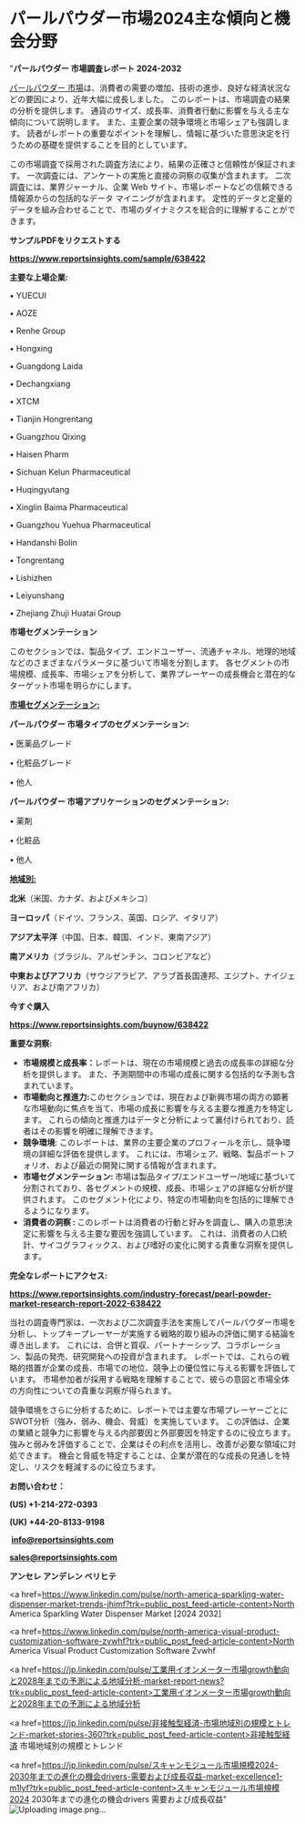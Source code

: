 # パールパウダー市場2024主な傾向と機会分野

"<strong>パールパウダー 市場調査レポート 2024-2032</strong>

<a href=https://www.reportsinsights.com/sample/638422>パールパウダー 市場</a>は、消費者の需要の増加、技術の進歩、良好な経済状況などの要因により、近年大幅に成長しました。 このレポートは、市場調査の結果の分析を提供します。 通貨のサイズ、成長率、消費者行動に影響を与える主な傾向について説明します。 また、主要企業の競争環境と市場シェアも強調します。 読者がレポートの重要なポイントを理解し、情報に基づいた意思決定を行うための基礎を提供することを目的としています。

この市場調査で採用された調査方法により、結果の正確さと信頼性が保証されます。 一次調査には、アンケートの実施と直接の洞察の収集が含まれます。 二次調査には、業界ジャーナル、企業 Web サイト、市場レポートなどの信頼できる情報源からの包括的なデータ マイニングが含まれます。 定性的データと定量的データを組み合わせることで、市場のダイナミクスを総合的に理解することができます。

<strong><b>サンプルPDFをリクエストする</b></strong>

<a href=https://www.reportsinsights.com/sample/638422><strong><u>https://www.reportsinsights.com/sample/638422</u></strong></a>

<strong>主要な上場企業:</strong>

• YUECUI

• AOZE

• Renhe Group

• Hongxing

• Guangdong Laida

• Dechangxiang

• XTCM

• Tianjin Hongrentang

• Guangzhou Qixing

• Haisen Pharm

• Sichuan Kelun Pharmaceutical

• Huqingyutang

• Xinglin Baima Pharmaceutical

• Guangzhou Yuehua Pharmaceutical

• Handanshi Bolin

• Tongrentang

• Lishizhen

• Leiyunshang

• Zhejiang Zhuji Huatai Group

<strong>市場セグメンテーション</strong>

このセクションでは、製品タイプ、エンドユーザー、流通チャネル、地理的地域などのさまざまなパラメータに基づいて市場を分割します。 各セグメントの市場規模、成長率、市場シェアを分析して、業界プレーヤーの成長機会と潜在的なターゲット市場を明らかにします。

<strong><u>市場セグメンテーション</u></strong><strong><u>:</u></strong>

<strong>パールパウダー 市場タイプのセグメンテーション:</strong>

• 医薬品グレード

• 化粧品グレード

• 他人

<strong>パールパウダー 市場アプリケーションのセグメンテーション:</strong>

• 薬剤

• 化粧品

• 他人

<strong><u>地域別</u></strong><strong><u>:</u></strong>

<strong>北米</strong>（米国、カナダ、およびメキシコ）

<strong>ヨーロッパ</strong>（ドイツ、フランス、英国、ロシア、イタリア）

<strong>アジア太平洋</strong>（中国、日本、韓国、インド、東南アジア）

<strong>南アメリカ</strong>（ブラジル、アルゼンチン、コロンビアなど）

<strong>中東およびアフリカ</strong>（サウジアラビア、アラブ首長国連邦、エジプト、ナイジェリア、および南アフリカ）

<strong>今すぐ購入</strong>

<a href=https://www.reportsinsights.com/buynow/638422><strong><u>https://www.reportsinsights.com/buynow/638422</u></strong></a>

<strong>重要な洞察:</strong>
<ul>
  <li><strong>市場規模と成長率：</strong>レポートは、現在の市場規模と過去の成長率の詳細な分析を提供します。 また、予測期間中の市場の成長に関する包括的な予測も含まれています。</li>
  <li><strong>市場動向と推進力:</strong>このセクションでは、現在および新興市場の両方の顕著な市場動向に焦点を当て、市場の成長に影響を与える主要な推進力を特定します。 これらの傾向と推進力はデータと分析によって裏付けられており、読者はその影響を明確に理解できます。</li>
  <li><strong>競争環境</strong>: このレポートは、業界の主要企業のプロフィールを示し、競争環境の詳細な評価を提供します。 これには、市場シェア、戦略、製品ポートフォリオ、および最近の開発に関する情報が含まれます。</li>
  <li><strong>市場セグメンテーション: </strong>市場は製品タイプ/エンドユーザー/地域に基づいて分割されており、各セグメントの規模、成長、市場シェアの詳細な分析が提供されます。 このセグメント化により、特定の市場動向を包括的に理解できるようになります。</li>
  <li><strong>消費者の洞察 : </strong>このレポートは消費者の行動と好みを調査し、購入の意思決定に影響を与える主要な要因を強調しています。 これは、消費者の人口統計、サイコグラフィックス、および嗜好の変化に関する貴重な洞察を提供します。</li>
</ul>
<strong>完全なレポートにアクセス:</strong>

<a href=https://www.reportsinsights.com/industry-forecast/pearl-powder-market-research-report-2022-638422><strong><u><b>https://www.reportsinsights.com/industry-forecast/pearl-powder-market-research-report-2022-638422</b></u></strong></a>

当社の調査専門家は、一次および二次調査手法を実施してパールパウダー市場を分析し、トップキープレーヤーが実施する戦略的取り組みの評価に関する結論を導き出します。 これには、合併と買収、パートナーシップ、コラボレーション、製品の発売、研究開発への投資が含まれます。 レポートでは、これらの戦略的措置が企業の成長、市場での地位、競争上の優位性に与える影響を評価しています。 市場参加者が採用する戦略を理解することで、彼らの意図と市場全体の方向性についての貴重な洞察が得られます。

競争環境をさらに分析するために、レポートでは主要な市場プレーヤーごとにSWOT分析（強み、弱み、機会、脅威）を実施しています。 この評価は、企業の業績と競争力に影響を与える内部要因と外部要因を特定するのに役立ちます。 強みと弱みを評価することで、企業はその利点を活用し、改善が必要な領域に対処できます。 機会と脅威を特定することは、企業が潜在的な成長の見通しを特定し、リスクを軽減するのに役立ちます。

<strong>お問い合わせ：</strong>

<strong>(US) +1-214-272-0393</strong>

<strong>(UK) +44-20-8133-9198</strong>

<strong> </strong><a href=info@reportsinsights.com><strong><u>info@reportsinsights.com</u></strong></a>

<a href=sales@reportsinsights.com><strong><u>sales@reportsinsights.com</u></strong></a>

<strong>アンセレ アンデレン ベリヒテ</strong>

<a href=https://www.linkedin.com/pulse/north-america-sparkling-water-dispenser-market-trends-jhimf?trk=public_post_feed-article-content>North America Sparkling Water Dispenser Market [2024 2032]</a>

<a href=https://www.linkedin.com/pulse/north-america-visual-product-customization-software-zvwhf?trk=public_post_feed-article-content>North America Visual Product Customization Software Zvwhf</a>

<a href=https://jp.linkedin.com/pulse/工業用イオンメーター市場growth動向と2028年までの予測による地域分析-market-report-news?trk=public_post_feed-article-content>工業用イオンメーター市場growth動向と2028年までの予測による地域分析</a>

<a href=https://jp.linkedin.com/pulse/非接触型経済-市場地域別の規模とトレンド-market-stories-360?trk=public_post_feed-article-content>非接触型経済 市場地域別の規模とトレンド</a>

<a href=https://jp.linkedin.com/pulse/スキャンモジュール市場規模2024-2030年までの進化の機会drivers-需要および成長収益-market-excellence1-m1lyf?trk=public_post_feed-article-content>スキャンモジュール市場規模2024 2030年までの進化の機会drivers 需要および成長収益</a>"
![Uploading image.png…]()

